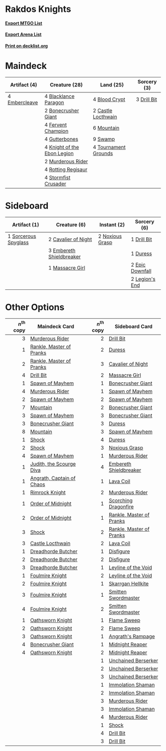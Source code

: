 # Rakdos Knights

#### [Export MTGO List](../collection/Rakdos%20Knights/Rakdos%20Knights.txt)
#### [Export Arena List](../collection/Rakdos%20Knights/Rakdos%20Knights_arena.txt)
#### [Print on decklist.org](http://decklist.org/?deckmain=4%09Blacklance%20Paragon%0A4%09Blood%20Crypt%0A2%09Bonecrusher%20Giant%0A2%09Castle%20Locthwain%0A3%09Drill%20Bit%0A4%09Embercleave%0A4%09Fervent%20Champion%0A4%09Gutterbones%0A4%09Knight%20of%20the%20Ebon%20Legion%0A6%09Mountain%0A2%09Murderous%20Rider%0A4%09Rotting%20Regisaur%0A4%09Stormfist%20Crusader%0A9%09Swamp%0A4%09Tournament%20Grounds&deckside=2%09Cavalier%20of%20Night%0A1%09Drill%20Bit%0A1%09Duress%0A3%09Embereth%20Shieldbreaker%0A2%09Epic%20Downfall%0A2%09Legion's%20End%0A1%09Massacre%20Girl%0A2%09Noxious%20Grasp%0A1%09Sorcerous%20Spyglass)
# Maindeck

|                                      Artifact (4)                                      |                                            Creature (28)                                             |                                           Land (25)                                           |                                     Sorcery (3)                                      |
|----------------------------------------------------------------------------------------|------------------------------------------------------------------------------------------------------|-----------------------------------------------------------------------------------------------|--------------------------------------------------------------------------------------|
|4 [Embercleave](http://gatherer.wizards.com/Pages/Card/Details.aspx?multiverseid=473082)|4 [Blacklance Paragon](http://gatherer.wizards.com/Pages/Card/Details.aspx?multiverseid=473041)       |4 [Blood Crypt](http://gatherer.wizards.com/Pages/Card/Details.aspx?multiverseid=97102)        |3 [Drill Bit](http://gatherer.wizards.com/Pages/Card/Details.aspx?multiverseid=457217)|
|                                                                                        |2 [Bonecrusher Giant](http://gatherer.wizards.com/Pages/Card/Details.aspx?multiverseid=473077)        |2 [Castle Locthwain](http://gatherer.wizards.com/Pages/Card/Details.aspx?multiverseid=473203)  |                                                                                      |
|                                                                                        |4 [Fervent Champion](http://gatherer.wizards.com/Pages/Card/Details.aspx?multiverseid=473086)         |6 [Mountain](http://gatherer.wizards.com/Pages/Card/Details.aspx?multiverseid=439859)          |                                                                                      |
|                                                                                        |4 [Gutterbones](http://gatherer.wizards.com/Pages/Card/Details.aspx?multiverseid=457220)              |9 [Swamp](http://gatherer.wizards.com/Pages/Card/Details.aspx?multiverseid=439858)             |                                                                                      |
|                                                                                        |4 [Knight of the Ebon Legion](http://gatherer.wizards.com/Pages/Card/Details.aspx?multiverseid=466859)|4 [Tournament Grounds](http://gatherer.wizards.com/Pages/Card/Details.aspx?multiverseid=473210)|                                                                                      |
|                                                                                        |2 [Murderous Rider](http://gatherer.wizards.com/Pages/Card/Details.aspx?multiverseid=473059)          |                                                                                               |                                                                                      |
|                                                                                        |4 [Rotting Regisaur](http://gatherer.wizards.com/Pages/Card/Details.aspx?multiverseid=466865)         |                                                                                               |                                                                                      |
|                                                                                        |4 [Stormfist Crusader](http://gatherer.wizards.com/Pages/Card/Details.aspx?multiverseid=473165)       |                                                                                               |                                                                                      |


# Sideboard

|                                         Artifact (1)                                          |                                           Creature (6)                                            |                                       Instant (2)                                        |                                       Sorcery (6)                                        |
|-----------------------------------------------------------------------------------------------|---------------------------------------------------------------------------------------------------|------------------------------------------------------------------------------------------|------------------------------------------------------------------------------------------|
|1 [Sorcerous Spyglass](http://gatherer.wizards.com/Pages/Card/Details.aspx?multiverseid=435407)|2 [Cavalier of Night](http://gatherer.wizards.com/Pages/Card/Details.aspx?multiverseid=466848)     |2 [Noxious Grasp](http://gatherer.wizards.com/Pages/Card/Details.aspx?multiverseid=466864)|1 [Drill Bit](http://gatherer.wizards.com/Pages/Card/Details.aspx?multiverseid=457217)    |
|                                                                                               |3 [Embereth Shieldbreaker](http://gatherer.wizards.com/Pages/Card/Details.aspx?multiverseid=473084)|                                                                                          |1 [Duress](http://gatherer.wizards.com/Pages/Card/Details.aspx?multiverseid=14557)        |
|                                                                                               |1 [Massacre Girl](http://gatherer.wizards.com/Pages/Card/Details.aspx?multiverseid=461026)         |                                                                                          |2 [Epic Downfall](http://gatherer.wizards.com/Pages/Card/Details.aspx?multiverseid=473047)|
|                                                                                               |                                                                                                   |                                                                                          |2 [Legion's End](http://gatherer.wizards.com/Pages/Card/Details.aspx?multiverseid=466860) |


# Other Options

|*n*<sup>th</sup> copy|                                           Maindeck Card                                            |*n*<sup>th</sup> copy|                                          Sideboard Card                                           |
|--------------------:|----------------------------------------------------------------------------------------------------|--------------------:|---------------------------------------------------------------------------------------------------|
|                    3|[Murderous Rider](http://gatherer.wizards.com/Pages/Card/Details.aspx?multiverseid=473059)          |                    2|[Drill Bit](http://gatherer.wizards.com/Pages/Card/Details.aspx?multiverseid=457217)               |
|                    1|[Rankle, Master of Pranks](http://gatherer.wizards.com/Pages/Card/Details.aspx?multiverseid=473063) |                    2|[Duress](http://gatherer.wizards.com/Pages/Card/Details.aspx?multiverseid=14557)                   |
|                    2|[Rankle, Master of Pranks](http://gatherer.wizards.com/Pages/Card/Details.aspx?multiverseid=473063) |                    3|[Cavalier of Night](http://gatherer.wizards.com/Pages/Card/Details.aspx?multiverseid=466848)       |
|                    4|[Drill Bit](http://gatherer.wizards.com/Pages/Card/Details.aspx?multiverseid=457217)                |                    2|[Massacre Girl](http://gatherer.wizards.com/Pages/Card/Details.aspx?multiverseid=461026)           |
|                    1|[Spawn of Mayhem](http://gatherer.wizards.com/Pages/Card/Details.aspx?multiverseid=457229)          |                    1|[Bonecrusher Giant](http://gatherer.wizards.com/Pages/Card/Details.aspx?multiverseid=473077)       |
|                    4|[Murderous Rider](http://gatherer.wizards.com/Pages/Card/Details.aspx?multiverseid=473059)          |                    1|[Spawn of Mayhem](http://gatherer.wizards.com/Pages/Card/Details.aspx?multiverseid=457229)         |
|                    2|[Spawn of Mayhem](http://gatherer.wizards.com/Pages/Card/Details.aspx?multiverseid=457229)          |                    2|[Spawn of Mayhem](http://gatherer.wizards.com/Pages/Card/Details.aspx?multiverseid=457229)         |
|                    7|[Mountain](http://gatherer.wizards.com/Pages/Card/Details.aspx?multiverseid=439859)                 |                    2|[Bonecrusher Giant](http://gatherer.wizards.com/Pages/Card/Details.aspx?multiverseid=473077)       |
|                    3|[Spawn of Mayhem](http://gatherer.wizards.com/Pages/Card/Details.aspx?multiverseid=457229)          |                    3|[Bonecrusher Giant](http://gatherer.wizards.com/Pages/Card/Details.aspx?multiverseid=473077)       |
|                    3|[Bonecrusher Giant](http://gatherer.wizards.com/Pages/Card/Details.aspx?multiverseid=473077)        |                    3|[Duress](http://gatherer.wizards.com/Pages/Card/Details.aspx?multiverseid=14557)                   |
|                    8|[Mountain](http://gatherer.wizards.com/Pages/Card/Details.aspx?multiverseid=439859)                 |                    3|[Spawn of Mayhem](http://gatherer.wizards.com/Pages/Card/Details.aspx?multiverseid=457229)         |
|                    1|[Shock](http://gatherer.wizards.com/Pages/Card/Details.aspx?multiverseid=129732)                    |                    4|[Duress](http://gatherer.wizards.com/Pages/Card/Details.aspx?multiverseid=14557)                   |
|                    2|[Shock](http://gatherer.wizards.com/Pages/Card/Details.aspx?multiverseid=129732)                    |                    3|[Noxious Grasp](http://gatherer.wizards.com/Pages/Card/Details.aspx?multiverseid=466864)           |
|                    4|[Spawn of Mayhem](http://gatherer.wizards.com/Pages/Card/Details.aspx?multiverseid=457229)          |                    1|[Murderous Rider](http://gatherer.wizards.com/Pages/Card/Details.aspx?multiverseid=473059)         |
|                    1|[Judith, the Scourge Diva](http://gatherer.wizards.com/Pages/Card/Details.aspx?multiverseid=457329) |                    4|[Embereth Shieldbreaker](http://gatherer.wizards.com/Pages/Card/Details.aspx?multiverseid=473084)  |
|                    1|[Angrath, Captain of Chaos](http://gatherer.wizards.com/Pages/Card/Details.aspx?multiverseid=461154)|                    1|[Lava Coil](http://gatherer.wizards.com/Pages/Card/Details.aspx?multiverseid=452858)               |
|                    1|[Rimrock Knight](http://gatherer.wizards.com/Pages/Card/Details.aspx?multiverseid=473099)           |                    2|[Murderous Rider](http://gatherer.wizards.com/Pages/Card/Details.aspx?multiverseid=473059)         |
|                    1|[Order of Midnight](http://gatherer.wizards.com/Pages/Card/Details.aspx?multiverseid=473061)        |                    1|[Scorching Dragonfire](http://gatherer.wizards.com/Pages/Card/Details.aspx?multiverseid=473101)    |
|                    2|[Order of Midnight](http://gatherer.wizards.com/Pages/Card/Details.aspx?multiverseid=473061)        |                    1|[Rankle, Master of Pranks](http://gatherer.wizards.com/Pages/Card/Details.aspx?multiverseid=473063)|
|                    3|[Shock](http://gatherer.wizards.com/Pages/Card/Details.aspx?multiverseid=129732)                    |                    2|[Rankle, Master of Pranks](http://gatherer.wizards.com/Pages/Card/Details.aspx?multiverseid=473063)|
|                    3|[Castle Locthwain](http://gatherer.wizards.com/Pages/Card/Details.aspx?multiverseid=473203)         |                    2|[Lava Coil](http://gatherer.wizards.com/Pages/Card/Details.aspx?multiverseid=452858)               |
|                    1|[Dreadhorde Butcher](http://gatherer.wizards.com/Pages/Card/Details.aspx?multiverseid=461121)       |                    1|[Disfigure](http://gatherer.wizards.com/Pages/Card/Details.aspx?multiverseid=442076)               |
|                    2|[Dreadhorde Butcher](http://gatherer.wizards.com/Pages/Card/Details.aspx?multiverseid=461121)       |                    2|[Disfigure](http://gatherer.wizards.com/Pages/Card/Details.aspx?multiverseid=442076)               |
|                    3|[Dreadhorde Butcher](http://gatherer.wizards.com/Pages/Card/Details.aspx?multiverseid=461121)       |                    1|[Leyline of the Void](http://gatherer.wizards.com/Pages/Card/Details.aspx?multiverseid=107682)     |
|                    1|[Foulmire Knight](http://gatherer.wizards.com/Pages/Card/Details.aspx?multiverseid=473052)          |                    2|[Leyline of the Void](http://gatherer.wizards.com/Pages/Card/Details.aspx?multiverseid=107682)     |
|                    2|[Foulmire Knight](http://gatherer.wizards.com/Pages/Card/Details.aspx?multiverseid=473052)          |                    1|[Skarrgan Hellkite](http://gatherer.wizards.com/Pages/Card/Details.aspx?multiverseid=457258)       |
|                    3|[Foulmire Knight](http://gatherer.wizards.com/Pages/Card/Details.aspx?multiverseid=473052)          |                    1|[Smitten Swordmaster](http://gatherer.wizards.com/Pages/Card/Details.aspx?multiverseid=473067)     |
|                    4|[Foulmire Knight](http://gatherer.wizards.com/Pages/Card/Details.aspx?multiverseid=473052)          |                    2|[Smitten Swordmaster](http://gatherer.wizards.com/Pages/Card/Details.aspx?multiverseid=473067)     |
|                    1|[Oathsworn Knight](http://gatherer.wizards.com/Pages/Card/Details.aspx?multiverseid=473060)         |                    1|[Flame Sweep](http://gatherer.wizards.com/Pages/Card/Details.aspx?multiverseid=466893)             |
|                    2|[Oathsworn Knight](http://gatherer.wizards.com/Pages/Card/Details.aspx?multiverseid=473060)         |                    2|[Flame Sweep](http://gatherer.wizards.com/Pages/Card/Details.aspx?multiverseid=466893)             |
|                    3|[Oathsworn Knight](http://gatherer.wizards.com/Pages/Card/Details.aspx?multiverseid=473060)         |                    1|[Angrath's Rampage](http://gatherer.wizards.com/Pages/Card/Details.aspx?multiverseid=461112)       |
|                    4|[Bonecrusher Giant](http://gatherer.wizards.com/Pages/Card/Details.aspx?multiverseid=473077)        |                    1|[Midnight Reaper](http://gatherer.wizards.com/Pages/Card/Details.aspx?multiverseid=452827)         |
|                    4|[Oathsworn Knight](http://gatherer.wizards.com/Pages/Card/Details.aspx?multiverseid=473060)         |                    2|[Midnight Reaper](http://gatherer.wizards.com/Pages/Card/Details.aspx?multiverseid=452827)         |
|                     |                                                                                                    |                    1|[Unchained Berserker](http://gatherer.wizards.com/Pages/Card/Details.aspx?multiverseid=466918)     |
|                     |                                                                                                    |                    2|[Unchained Berserker](http://gatherer.wizards.com/Pages/Card/Details.aspx?multiverseid=466918)     |
|                     |                                                                                                    |                    3|[Unchained Berserker](http://gatherer.wizards.com/Pages/Card/Details.aspx?multiverseid=466918)     |
|                     |                                                                                                    |                    1|[Immolation Shaman](http://gatherer.wizards.com/Pages/Card/Details.aspx?multiverseid=457250)       |
|                     |                                                                                                    |                    2|[Immolation Shaman](http://gatherer.wizards.com/Pages/Card/Details.aspx?multiverseid=457250)       |
|                     |                                                                                                    |                    3|[Murderous Rider](http://gatherer.wizards.com/Pages/Card/Details.aspx?multiverseid=473059)         |
|                     |                                                                                                    |                    3|[Immolation Shaman](http://gatherer.wizards.com/Pages/Card/Details.aspx?multiverseid=457250)       |
|                     |                                                                                                    |                    4|[Murderous Rider](http://gatherer.wizards.com/Pages/Card/Details.aspx?multiverseid=473059)         |
|                     |                                                                                                    |                    1|[Shock](http://gatherer.wizards.com/Pages/Card/Details.aspx?multiverseid=129732)                   |
|                     |                                                                                                    |                    4|[Drill Bit](http://gatherer.wizards.com/Pages/Card/Details.aspx?multiverseid=457217)               |
|                     |                                                                                                    |                    3|[Drill Bit](http://gatherer.wizards.com/Pages/Card/Details.aspx?multiverseid=457217)               |

